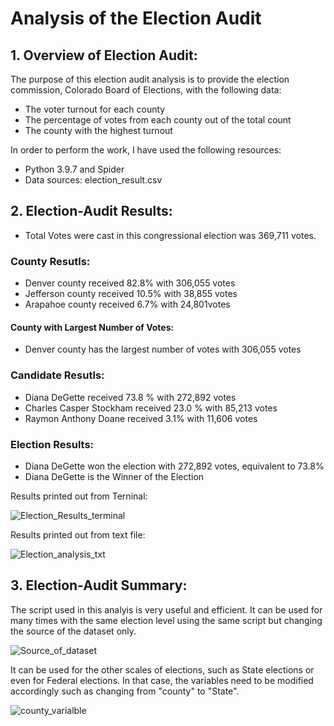 # Analysis of the Election Audit

## 1. Overview of Election Audit: 
The purpose of this election audit analysis is to provide the election commission, Colorado Board of Elections, with the following data:
* The voter turnout for each county
* The percentage of votes from each county out of the total count
* The county with the highest turnout

In order to perform the work, I have used the following resources:
* Python 3.9.7 and Spider 
* Data sources: election_result.csv

## 2. Election-Audit Results: 

* Total Votes were cast in this congressional election was 369,711 votes.

### County Resutls:
* Denver county received 82.8% with 306,055 votes
* Jefferson county received 10.5% with 38,855 votes
* Arapahoe county received 6.7% with 24,801votes

#### County with Largest Number of Votes:
* Denver county has the largest number of votes with 306,055 votes

### Candidate Resutls:
* Diana DeGette received 73.8 % with 272,892 votes
* Charles Casper Stockham received 23.0 % with 85,213 votes
* Raymon Anthony Doane received 3.1% with 11,606 votes

### Election Results:
* Diana DeGette won the election with 272,892 votes, equivalent to 73.8%
* Diana DeGette is the Winner of the Election

Results printed out from Terninal:

![Election_Results_terminal](https://user-images.githubusercontent.com/100484606/160264418-25a777dd-b03d-4649-a9d7-3151c3accea4.png)

Results printed out from text file:

![Election_analysis_txt](https://user-images.githubusercontent.com/100484606/160264778-b491c576-f743-4b1e-9722-5faa5242c91d.PNG)

## 3. Election-Audit Summary: 

The script used in this analyis is very useful and efficient. It can be used for many times with the same election level using the same script but changing the source of the dataset only.

![Source_of_dataset](https://user-images.githubusercontent.com/100484606/160266284-955b4661-429a-4fe1-8b5a-8293033ad9de.PNG)

It can be used for the other scales of elections, such as State elections or even for Federal elections. In that case, the variables need to be modified accordingly such as changing from "county" to "State".

![county_varialble](https://user-images.githubusercontent.com/100484606/160266295-46f4563b-ec85-4925-b465-c6141cef7ecc.PNG)


